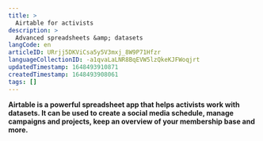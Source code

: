 ```yaml
---
title: >
  Airtable for activists
description: >
  Advanced spreadsheets &amp; datasets
langCode: en
articleID: URrjj5DKViCsa5y5V3mxj_8W9P71Hfzr
languageCollectionID: -a1qvaLaLNR8BqEVW5lzQkeKJFWoqjrt
updatedTimestamp: 1648493910871
createdTimestamp: 1648493908061
tags: []
---
```


**Airtable is a powerful spreadsheet app that helps activists work with datasets. It can be used to create a social media schedule, manage campaigns and projects, keep an overview of your membership base and more.**
